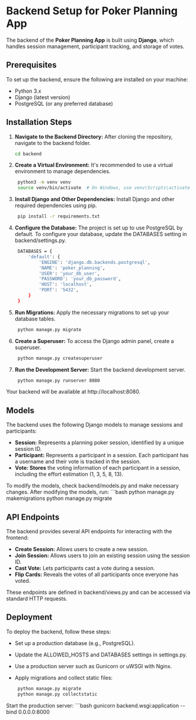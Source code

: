 # Backend Setup for Poker Planning App

The backend of the **Poker Planning App** is built using **Django**, which handles session management, participant tracking, and storage of votes.

## Prerequisites

To set up the backend, ensure the following are installed on your machine:

- Python 3.x
- Django (latest version)
- PostgreSQL (or any preferred database)

## Installation Steps

1. **Navigate to the Backend Directory:**
   After cloning the repository, navigate to the backend folder.
   ```bash
   cd backend

2. **Create a Virtual Environment:** It's recommended to use a virtual environment to manage dependencies.
   ```bash
    python3 -m venv venv
    source venv/bin/activate  # On Windows, use venv\Scripts\activate

3. **Install Django and Other Dependencies:** Install Django and other required dependencies using pip.
   ```bash
    pip install -r requirements.txt

4. **Configure the Database:** The project is set up to use PostgreSQL by default. To configure your database, update the DATABASES setting in backend/settings.py.
   ```bash
    DATABASES = {
        'default': {
            'ENGINE': 'django.db.backends.postgresql',
            'NAME': 'poker_planning',
            'USER': 'your_db_user',
            'PASSWORD': 'your_db_password',
            'HOST': 'localhost',
            'PORT': '5432',
        }
    }

5. **Run Migrations:** Apply the necessary migrations to set up your database tables.

   ```bash
    python manage.py migrate

6. **Create a Superuser:** To access the Django admin panel, create a superuser.

   ```bash
    python manage.py createsuperuser

7. **Run the Development Server:** Start the backend development server.

   ```bash
    python manage.py runserver 8080

Your backend will be available at http://localhost:8080.

## Models
The backend uses the following Django models to manage sessions and participants:

* **Session:** Represents a planning poker session, identified by a unique session ID.
* **Participant:** Represents a participant in a session. Each participant has a username and their vote is tracked in the session.
* **Vote: Stores** the voting information of each participant in a session, including the effort estimation (1, 3, 5, 8, 13).

To modify the models, check backend/models.py and make necessary changes. After modifying the models, run:
    ```bash
    python manage.py makemigrations
    python manage.py migrate

## API Endpoints
The backend provides several API endpoints for interacting with the frontend:

* **Create Session:** Allows users to create a new session.
* **Join Session:** Allows users to join an existing session using the session ID.
* **Cast Vote:** Lets participants cast a vote during a session.
* **Flip Cards:** Reveals the votes of all participants once everyone has voted.

These endpoints are defined in backend/views.py and can be accessed via standard HTTP requests.

## Deployment
To deploy the backend, follow these steps:

- Set up a production database (e.g., PostgreSQL).
- Update the ALLOWED_HOSTS and DATABASES settings in settings.py.
- Use a production server such as Gunicorn or uWSGI with Nginx.
- Apply migrations and collect static files:

   ```bash
    python manage.py migrate
    python manage.py collectstatic

Start the production server:
    ```bash
    gunicorn backend.wsgi:application --bind 0.0.0.0:8000
